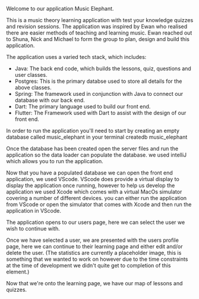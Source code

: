 Welcome to our application Music Elephant. 

This is a music theory learning application with test your knowledge quizzes and revision sessions. 
The application was inspired by Ewan who realised there are easier methods of teaching and learning music.
Ewan reached out to Shuna, Nick and Michael to form the group to plan, design and build this application.

The application uses a varied tech stack, which includes:
  - Java: The back end code, which builds the lessons, quiz, questions and user classes.
  - Postgres: This is the primary databse used to store all details for the above classes.
  - Spring: The framework used in conjunction with Java to connect our database with our back end. 
  - Dart: The primary language used to build our front end.
  - Flutter: The Framework used with Dart to assist with the design of our front end.

In order to run the application you'll need to start by creating an empty database called music_elephant in your terminal
createdb music_elephant

Once the database has been created open the server files and run the application so the data loader can populate the database. 
we used intelliJ which allows you to run the application.

Now that you have a populated database we can open the front end application, we used VScode. VScode does provide a virtual display
to display the application once running, however to help us develop the application we used Xcode which comes with a virtual MacOs simulator
covering a number of different devices. 
you can either run the application from VScode or open the simulator that comes with Xcode and then run the application in VScode. 



The application opens to our users page, here we can select the user we wish to continue with.




Once we have selected a user, we are presented with the users profile page, here we can continue to their learning page and either
edit and/or delete the user. 
(The statistics are currently a placeholder image, this is something that we wanted to work on however due to the time constraints at
the time of development we didn't quite get to completion of this element.)







Now that we're onto the learning page, we have our map of lessons and quizzes. 

